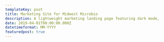```yaml
---
templateKey: post
title: Marketing Site for Midwest Microbio
description: A lightweight marketing landing page featuring dark mode, subtle parallax, and loads of SVGs
date: 2019-04-01T00:00:00.000Z
datetimeformat: MM-YYYY
featuredpost: true
---
```

